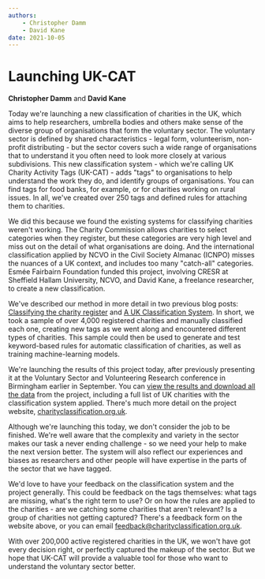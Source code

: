 ```yaml
---
authors:
    - Christopher Damm
    - David Kane
date: 2021-10-05
---
```


# Launching UK-CAT
 
**Christopher Damm** and **David Kane**

Today we're launching a new classification of charities in the UK, which aims to help researchers, umbrella bodies and others make sense of the diverse group of organisations that form the voluntary sector. The voluntary sector is defined by shared characteristics - legal form, volunteerism, non-profit distributing - but the sector covers such a wide range of organisations that to understand it you often need to look more closely at various subdivisions. This new classification system - which we're calling UK Charity Activity Tags (UK-CAT) - adds "tags" to organisations to help understand the work they do, and identify groups of organisations. You can find tags for food banks, for example, or for charities working on rural issues. In all, we've created over 250 tags and defined rules for attaching them to charities.

<div class="flourish-embed flourish-hierarchy" data-src="visualisation/7028720"><script src="https://public.flourish.studio/resources/embed.js"></script></div>

We did this because we found the existing systems for classifying charities weren't working. The Charity Commission allows charities to select categories when they register, but these categories are very high level and miss out on the detail of what organisations are doing. And the international classification applied by NCVO in the Civil Society Almanac (ICNPO) misses the nuances of a UK context, and includes too many "catch-all" categories. Esmée Fairbairn Foundation funded this project, involving CRESR at Sheffield Hallam University, NCVO, and David Kane, a freelance researcher, to create a new classification.

We've described our method in more detail in two previous blog posts: [Classifying the charity register](https://charityclassification.org.uk/blog/2021/01/11/classifying-the-charity-register/) and [A UK Classification System](https://charityclassification.org.uk/blog/2021/03/17/a-uk-charity-classification-system/). In short, we took a sample of over 4,000 registered charities and manually classified each one, creating new tags as we went along and encountered different types of charities. This sample could then be used to generate and test keyword-based rules for automatic classification of charities, as well as training machine-learning models.

We're launching the results of this project today, after previously presenting it at the Voluntary Sector and Volunteering Research conference in Birmingham earlier in September. You can [view the results and download all the data](https://charityclassification.org.uk/data/outputs/) from the project, including a full list of UK charities with the classification system applied. There's much more detail on the project website, [charityclassification.org.uk](https://charityclassification.org.uk/).

Although we're launching this today, we don't consider the job to be finished. We're well aware that the complexity and variety in the sector makes our task a never ending challenge - so we need your help to make the next version better. The system will also reflect our experiences and biases as researchers and other people will have expertise in the parts of the sector that we have tagged.

We'd love to have your feedback on the classification system and the project generally. This could be feedback on the tags themselves: what tags are missing, what's the right term to use? Or on how the rules are applied to the charities - are we catching some charities that aren't relevant? Is a group of charities not getting captured? There's a feedback form on the website above, or you can email [feedback@charityclassification.org.uk](mailto:feedback@charityclassification.org.uk).

With over 200,000 active registered charities in the UK, we won't have got every decision right, or perfectly captured the makeup of the sector. But we hope that UK-CAT will provide a valuable tool for those who want to understand the voluntary sector better. 
